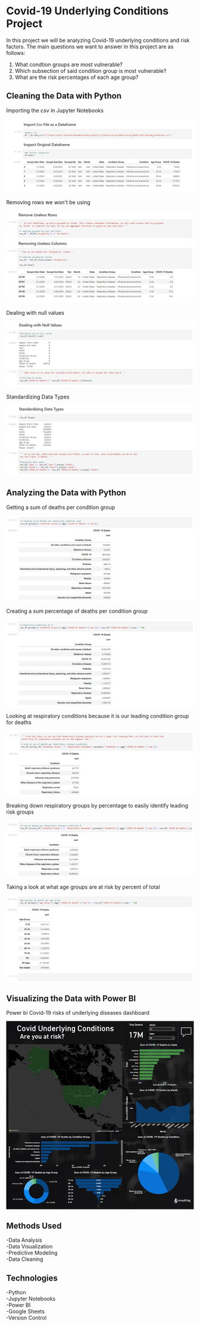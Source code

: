 # **Covid-19 Underlying Conditions Project**

In this project we will be analyzing Covid-19 underlying conditions and risk factors. The main questions we want to answer in this project are as follows:

1. What condtion groups are most vulnerable?
2. Which subsection of said condition group is most vulnerable?
3. What are the risk percentages of each age group?

## **Cleaning the Data with Python**

Importing the csv in Jupyter Notebooks  

![Importing csv file](./Code_Images/Importing_Csv.png)

Removing rows we won't be using  

![Remove Rows](./Code_Images/Removing_Rows.png)

Dealing with null values

![Null Values](./Code_Images/Null_Values.png)

Standardizing Data Types  

![Data Types](./Code_Images/Data_Types.png)

## **Analyzing the Data with Python**

Getting a sum of deaths per condition group  

![Sum per Group](./Code_Images/Sum_Per_Group.png)

Creating a sum percentage of deaths per condition group  

![Percent per Group](./Code_Images/Percent_Per_Group.png)

Looking at respiratory conditions because it is our leading condition group for deaths  

![Sum per Respiratory diseases](./Code_Images/Sum_Respiratory.png)

Breaking down respiratory groups by percentage to easily identify leading risk groups 

![Percent per Respiratory diseases](./Code_Images/Percent_Respiratory.png)

Taking a look at what age groups are at risk by percent of total  

![Age Group Risks](./Code_Images/Age_Group.png)

## **Visualizing the Data with Power BI**

Power bi Covid-19 risks of underlying diseases dashboard  

![Dashboard](Covid_PowerBI_Visualization.png)



## **Methods Used**

-Data Analysis  
-Data Visualization  
-Predictive Modeling  
-Data Cleaning  

## **Technologies**

-Python  
-Jupyter Notebooks  
-Power BI  
-Google Sheets  
-Version Control  
